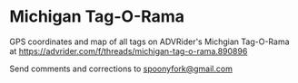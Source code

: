 # Michigan Tag-O-Rama

GPS coordinates and map of all tags on ADVRider's Michgian Tag-O-Rama at https://advrider.com/f/threads/michigan-tag-o-rama.890896

Send comments and corrections to spoonyfork@gmail.com
